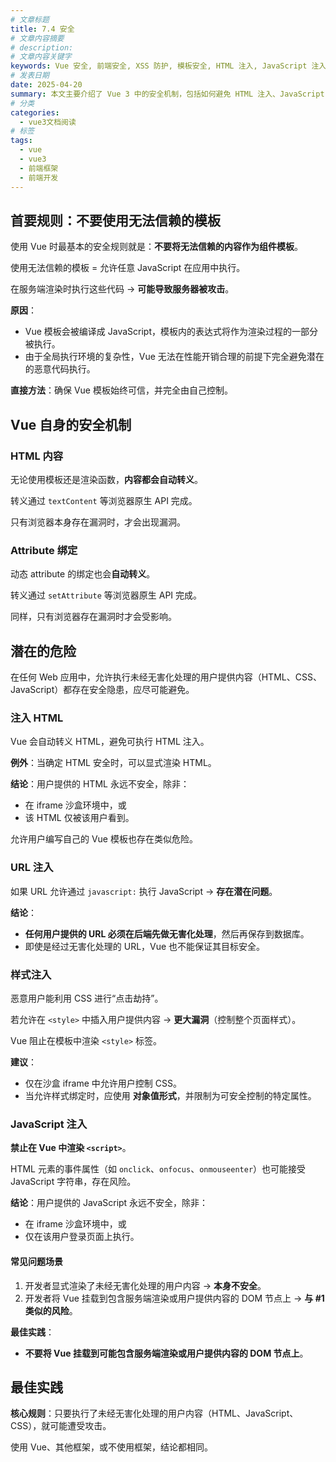 ```yaml
---
# 文章标题
title: 7.4 安全
# 文章内容摘要
# description:
# 文章内容关键字
keywords: Vue 安全, 前端安全, XSS 防护, 模板安全, HTML 注入, JavaScript 注入, URL 注入, 样式注入, 用户内容安全, Vue 最佳实践
# 发表日期
date: 2025-04-20
summary: 本文主要介绍了 Vue 3 中的安全机制，包括如何避免 HTML 注入、JavaScript 注入、URL 注入、样式注入等安全问题，以及 Vue 的最佳实践。
# 分类
categories:
  - vue3文档阅读
# 标签
tags:
  - vue
  - vue3
  - 前端框架
  - 前端开发
---
```


## 首要规则：不要使用无法信赖的模板

使用 Vue 时最基本的安全规则就是：**不要将无法信赖的内容作为组件模板**。

使用无法信赖的模板 = 允许任意 JavaScript 在应用中执行。

在服务端渲染时执行这些代码 → **可能导致服务器被攻击**。

**原因**：

- Vue 模板会被编译成 JavaScript，模板内的表达式将作为渲染过程的一部分被执行。
- 由于全局执行环境的复杂性，Vue 无法在性能开销合理的前提下完全避免潜在的恶意代码执行。

**直接方法**：确保 Vue 模板始终可信，并完全由自己控制。

## Vue 自身的安全机制

### HTML 内容

无论使用模板还是渲染函数，**内容都会自动转义**。

转义通过 `textContent` 等浏览器原生 API 完成。

只有浏览器本身存在漏洞时，才会出现漏洞。

### Attribute 绑定

动态 attribute 的绑定也会**自动转义**。

转义通过 `setAttribute` 等浏览器原生 API 完成。

同样，只有浏览器存在漏洞时才会受影响。

## 潜在的危险

在任何 Web 应用中，允许执行未经无害化处理的用户提供内容（HTML、CSS、JavaScript）都存在安全隐患，应尽可能避免。

### 注入 HTML

Vue 会自动转义 HTML，避免可执行 HTML 注入。

**例外**：当确定 HTML 安全时，可以显式渲染 HTML。

**结论**：用户提供的 HTML 永远不安全，除非：

- 在 iframe 沙盒环境中，或
- 该 HTML 仅被该用户看到。

允许用户编写自己的 Vue 模板也存在类似危险。

### URL 注入

如果 URL 允许通过 `javascript:` 执行 JavaScript → **存在潜在问题**。

**结论**：

- **任何用户提供的 URL 必须在后端先做无害化处理**，然后再保存到数据库。
- 即使是经过无害化处理的 URL，Vue 也不能保证其目标安全。

### 样式注入

恶意用户能利用 CSS 进行“点击劫持”。

若允许在 `<style>` 中插入用户提供内容 → **更大漏洞**（控制整个页面样式）。

Vue 阻止在模板中渲染 `<style>` 标签。

**建议**：

- 仅在沙盒 iframe 中允许用户控制 CSS。
- 当允许样式绑定时，应使用 **对象值形式**，并限制为可安全控制的特定属性。

### JavaScript 注入

**禁止在 Vue 中渲染 `<script>`**。

HTML 元素的事件属性（如 `onclick`、`onfocus`、`onmouseenter`）也可能接受 JavaScript 字符串，存在风险。

**结论**：用户提供的 JavaScript 永远不安全，除非：

- 在 iframe 沙盒环境中，或
- 仅在该用户登录页面上执行。

#### 常见问题场景

1. 开发者显式渲染了未经无害化处理的用户内容 → **本身不安全**。
2. 开发者将 Vue 挂载到包含服务端渲染或用户提供内容的 DOM 节点上 → **与 #1 类似的风险**。

**最佳实践**：

- **不要将 Vue 挂载到可能包含服务端渲染或用户提供内容的 DOM 节点上**。

## 最佳实践

**核心规则**：只要执行了未经无害化处理的用户内容（HTML、JavaScript、CSS），就可能遭受攻击。

使用 Vue、其他框架，或不使用框架，结论都相同。
